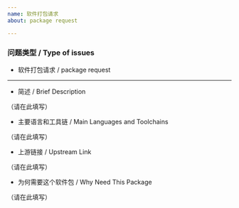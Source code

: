 ```yaml
---
name: 软件打包请求
about: package request

---
```


### 问题类型 / Type of issues

* 软件打包请求 / package request

----

* 简述 / Brief Description

（请在此填写）

* 主要语言和工具链 / Main Languages and Toolchains

（请在此填写）

* 上游链接 / Upstream Link

（请在此填写）

* 为何需要这个软件包 / Why Need This Package

（请在此填写）
